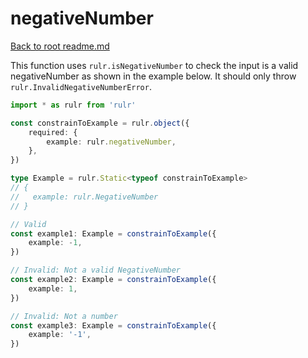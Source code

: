 # negativeNumber

[Back to root readme.md](../../../readme.md)

This function uses `rulr.isNegativeNumber` to check the input is a valid negativeNumber as shown in the example below. It should only throw `rulr.InvalidNegativeNumberError`.

```ts
import * as rulr from 'rulr'

const constrainToExample = rulr.object({
	required: {
		example: rulr.negativeNumber,
	},
})

type Example = rulr.Static<typeof constrainToExample>
// {
//   example: rulr.NegativeNumber
// }

// Valid
const example1: Example = constrainToExample({
	example: -1,
})

// Invalid: Not a valid NegativeNumber
const example2: Example = constrainToExample({
	example: 1,
})

// Invalid: Not a number
const example3: Example = constrainToExample({
	example: '-1',
})
```
